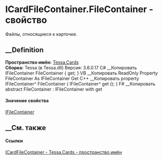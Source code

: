 # ICardFileContainer.FileContainer - свойство
Файлы, относящиеся к карточке.
##  __Definition
 **Пространство имён:** [Tessa.Cards](N_Tessa_Cards.htm)  
 **Сборка:** Tessa (в Tessa.dll) Версия: 3.6.0.17
C# __Копировать
    IFileContainer FileContainer { get; }
VB __Копировать
     ReadOnly Property FileContainer As IFileContainer
    	Get
C++ __Копировать
    property IFileContainer^ FileContainer {
    	IFileContainer^ get ();
    }
F# __Копировать
     abstract FileContainer : IFileContainer with get
#### Значение свойства
[IFileContainer](T_Tessa_Files_IFileContainer.htm)
##  __См. также
#### Ссылки
[ICardFileContainer - ](T_Tessa_Cards_ICardFileContainer.htm)
[Tessa.Cards - пространство имён](N_Tessa_Cards.htm)
